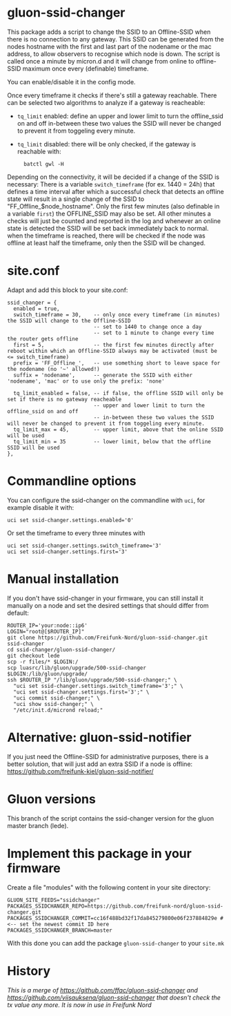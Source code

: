 gluon-ssid-changer
==================

This package adds a script to change the SSID to an Offline-SSID when there is
no connection to any gateway.
This SSID can be generated from the nodes hostname with the first
and last part of the nodename or the mac address, to allow observers to 
recognise which node is down. The script is called once a minute by micron.d
and it will change from online to offline-SSID maximum once every (definable)
timeframe.

You can enable/disable it in the config mode.

Once every timeframe it checks if there's still a gateway reachable. There can be
selected two algorithms to analyze if a gateway is reacheable:

- `tq_limit` enabled: define an upper and lower limit to turn the offline_ssid 
  on and off in-between these two values the SSID will never be changed to
  prevent it from toggeling every minute.
- `tq_limit` disabled: there will be only checked, if the gateway is reachable
  with:

        batctl gwl -H

Depending on the connectivity, it will be decided if a change of the SSID is 
necessary: There is a variable `switch_timeframe` (for ex.  1440 = 24h) that 
defines a time interval after which a successful check that detects an offline
state will result in a single change of the SSID to "FF_Offline_$node_hostname".
Only the first few minutes (also definable in a variable `first`) the 
OFFLINE_SSID may also be set. All other minutes a checks will just be counted
and reported in the log and whenever an online state is detected the SSID will
be set back immediately back to normal. when the timeframe is reached, there
will be checked if the node was offline at least half the timeframe, only then
the SSID will be changed.

site.conf
=========

Adapt and add this block to your site.conf: 

```
ssid_changer = {
  enabled = true,
  switch_timeframe = 30,    -- only once every timeframe (in minutes) the SSID will change to the Offline-SSID 
                            -- set to 1440 to change once a day
                            -- set to 1 minute to change every time the router gets offline
  first = 5,                -- the first few minutes directly after reboot within which an Offline-SSID always may be activated (must be <= switch_timeframe)
  prefix = 'FF_Offline_',   -- use something short to leave space for the nodename (no '~' allowed!)
  suffix = 'nodename',      -- generate the SSID with either 'nodename', 'mac' or to use only the prefix: 'none'
  
  tq_limit_enabled = false, -- if false, the offline SSID will only be set if there is no gateway reacheable
                            -- upper and lower limit to turn the offline_ssid on and off
                            -- in-between these two values the SSID will never be changed to prevent it from toggeling every minute.
  tq_limit_max = 45,        -- upper limit, above that the online SSID will be used
  tq_limit_min = 35         -- lower limit, below that the offline SSID will be used
},
```

Commandline options
===================

You can configure the ssid-changer on the commandline with `uci`, for example 
disable it with:

    uci set ssid-changer.settings.enabled='0'

Or set the timeframe to every three minutes with

    uci set ssid-changer.settings.switch_timeframe='3'
    uci set ssid-changer.settings.first='3'

Manual installation
===================

If you don't have ssid-changer in your firmware, you can still install it
manually on a node and set the desired settings that should differ from default:

```
ROUTER_IP='your:node::ip6'
LOGIN="root@[$ROUTER_IP]"
git clone https://github.com/Freifunk-Nord/gluon-ssid-changer.git ssid-changer
cd ssid-changer/gluon-ssid-changer/
git checkout lede
scp -r files/* $LOGIN:/
scp luasrc/lib/gluon/upgrade/500-ssid-changer $LOGIN:/lib/gluon/upgrade/
ssh $ROUTER_IP "/lib/gluon/upgrade/500-ssid-changer;" \
  "uci set ssid-changer.settings.switch_timeframe='3';" \
  "uci set ssid-changer.settings.first='3';" \
  "uci commit ssid-changer;" \
  "uci show ssid-changer;" \
  "/etc/init.d/micrond reload;"
```

Alternative: gluon-ssid-notifier
================================
If you just need the Offline-SSID for administrative purposes, there is a better solution,
that will just add an extra SSID if a node is offline:
https://github.com/freifunk-kiel/gluon-ssid-notifier/


Gluon versions
==============
This branch of the script contains the ssid-changer version for the gluon 
master branch (lede).

Implement this package in your firmware
=======================================
Create a file "modules" with the following content in your site directory:

```
GLUON_SITE_FEEDS="ssidchanger"
PACKAGES_SSIDCHANGER_REPO=https://github.com/freifunk-nord/gluon-ssid-changer.git
PACKAGES_SSIDCHANGER_COMMIT=cc16f488bd32f17da845279800e06f237884829e # <-- set the newest commit ID here
PACKAGES_SSIDCHANGER_BRANCH=master
```

With this done you can add the package `gluon-ssid-changer` to your `site.mk`

History
=======
*This is a merge of https://github.com/ffac/gluon-ssid-changer and
https://github.com/viisauksena/gluon-ssid-changer that doesn't check
the tx value any more. It is now in use in Freifunk Nord*
